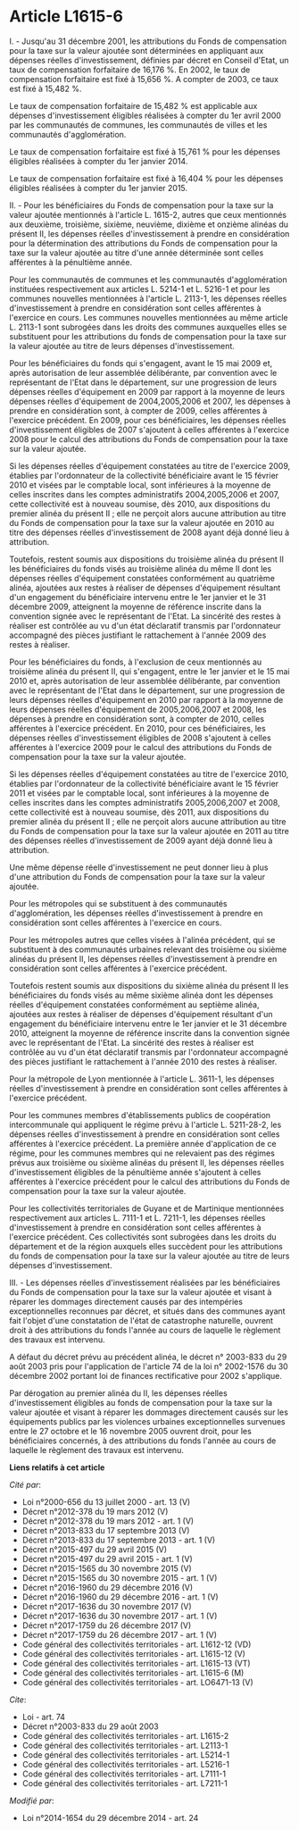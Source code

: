 # Article L1615-6

I. - Jusqu'au 31 décembre 2001, les attributions du Fonds de compensation pour la taxe sur la valeur ajoutée sont déterminées
en appliquant aux dépenses réelles d'investissement, définies par décret en Conseil d'Etat, un taux de compensation
forfaitaire de 16,176 %. En 2002, le taux de compensation forfaitaire est fixé à 15,656 %. A compter de 2003, ce taux est
fixé à 15,482 %. 

Le taux de compensation forfaitaire de 15,482 % est applicable aux dépenses d'investissement éligibles réalisées à compter du
1er avril 2000 par les communautés de communes, les communautés de villes et les communautés d'agglomération.

Le taux de compensation forfaitaire est fixé à 15,761 % pour les dépenses éligibles réalisées à compter du 1er janvier 2014. 

Le taux de compensation forfaitaire est fixé à 16,404 % pour les dépenses éligibles réalisées à compter du 1er janvier 2015.

II. - Pour les bénéficiaires du Fonds de compensation pour la taxe sur la valeur ajoutée mentionnés à l'article L. 1615-2,
autres que ceux mentionnés aux deuxième, troisième, sixième, neuvième, dixième et onzième alinéas du présent II, les dépenses
réelles d'investissement à prendre en considération pour la détermination des attributions du Fonds de compensation pour la
taxe sur la valeur ajoutée au titre d'une année déterminée sont celles afférentes à la pénultième année. 

Pour les communautés de communes et les communautés d'agglomération instituées respectivement aux articles L. 5214-1 et L.
5216-1 et pour les communes nouvelles mentionnées à l'article L. 2113-1, les dépenses réelles d'investissement à prendre en
considération sont celles afférentes à l'exercice en cours. Les communes nouvelles mentionnées au même article L. 2113-1 sont
subrogées dans les droits des communes auxquelles elles se substituent pour les attributions du fonds de compensation pour la
taxe sur la valeur ajoutée au titre de leurs dépenses d'investissement. 

Pour les bénéficiaires du fonds qui s'engagent, avant le 15 mai 2009 et, après autorisation de leur assemblée délibérante,
par convention avec le représentant de l'Etat dans le département, sur une progression de leurs dépenses réelles d'équipement
en 2009 par rapport à la moyenne de leurs dépenses réelles d'équipement de 2004,2005,2006 et 2007, les dépenses à prendre en
considération sont, à compter de 2009, celles afférentes à l'exercice précédent. En 2009, pour ces bénéficiaires, les
dépenses réelles d'investissement éligibles de 2007 s'ajoutent à celles afférentes à l'exercice 2008 pour le calcul des
attributions du Fonds de compensation pour la taxe sur la valeur ajoutée. 

Si les dépenses réelles d'équipement constatées au titre de l'exercice 2009, établies par l'ordonnateur de la collectivité
bénéficiaire avant le 15 février 2010 et visées par le comptable local, sont inférieures à la moyenne de celles inscrites
dans les comptes administratifs 2004,2005,2006 et 2007, cette collectivité est à nouveau soumise, dès 2010, aux dispositions
du premier alinéa du présent II ; elle ne perçoit alors aucune attribution au titre du Fonds de compensation pour la taxe sur
la valeur ajoutée en 2010 au titre des dépenses réelles d'investissement de 2008 ayant déjà donné lieu à attribution. 

Toutefois, restent soumis aux dispositions du troisième alinéa du présent II les bénéficiaires du fonds visés au troisième
alinéa du même II dont les dépenses réelles d'équipement constatées conformément au quatrième alinéa, ajoutées aux restes à
réaliser de dépenses d'équipement résultant d'un engagement du bénéficiaire intervenu entre le 1er janvier et le 31 décembre
2009, atteignent la moyenne de référence inscrite dans la convention signée avec le représentant de l'Etat. La sincérité des
restes à réaliser est contrôlée au vu d'un état déclaratif transmis par l'ordonnateur accompagné des pièces justifiant le
rattachement à l'année 2009 des restes à réaliser. 

Pour les bénéficiaires du fonds, à l'exclusion de ceux mentionnés au troisième alinéa du présent II, qui s'engagent, entre le
1er janvier et le 15 mai 2010 et, après autorisation de leur assemblée délibérante, par convention avec le représentant de
l'Etat dans le département, sur une progression de leurs dépenses réelles d'équipement en 2010 par rapport à la moyenne de
leurs dépenses réelles d'équipement de 2005,2006,2007 et 2008, les dépenses à prendre en considération sont, à compter de
2010, celles afférentes à l'exercice précédent. En 2010, pour ces bénéficiaires, les dépenses réelles d'investissement
éligibles de 2008 s'ajoutent à celles afférentes à l'exercice 2009 pour le calcul des attributions du Fonds de compensation
pour la taxe sur la valeur ajoutée. 

Si les dépenses réelles d'équipement constatées au titre de l'exercice 2010, établies par l'ordonnateur de la collectivité
bénéficiaire avant le 15 février 2011 et visées par le comptable local, sont inférieures à la moyenne de celles inscrites
dans les comptes administratifs 2005,2006,2007 et 2008, cette collectivité est à nouveau soumise, dès 2011, aux dispositions
du premier alinéa du présent II ; elle ne perçoit alors aucune attribution au titre du Fonds de compensation pour la taxe sur
la valeur ajoutée en 2011 au titre des dépenses réelles d'investissement de 2009 ayant déjà donné lieu à attribution. 

Une même dépense réelle d'investissement ne peut donner lieu à plus d'une attribution du Fonds de compensation pour la taxe
sur la valeur ajoutée. 

Pour les métropoles qui se substituent à des communautés d'agglomération, les dépenses réelles d'investissement à prendre en
considération sont celles afférentes à l'exercice en cours. 

Pour les métropoles autres que celles visées à l'alinéa précédent, qui se substituent à des communautés urbaines relevant des
troisième ou sixième alinéas du présent II, les dépenses réelles d'investissement à prendre en considération sont celles
afférentes à l'exercice précédent. 

Toutefois restent soumis aux dispositions du sixième alinéa du présent II les bénéficiaires du fonds visés au même sixième
alinéa dont les dépenses réelles d'équipement constatées conformément au septième alinéa, ajoutées aux restes à réaliser de
dépenses d'équipement résultant d'un engagement du bénéficiaire intervenu entre le 1er janvier et le 31 décembre 2010,
atteignent la moyenne de référence inscrite dans la convention signée avec le représentant de l'Etat. La sincérité des restes
à réaliser est contrôlée au vu d'un état déclaratif transmis par l'ordonnateur accompagné des pièces justifiant le
rattachement à l'année 2010 des restes à réaliser. 

Pour la métropole de Lyon mentionnée à l'article L. 3611-1, les dépenses réelles d'investissement à prendre en considération
sont celles afférentes à l'exercice précédent.

Pour les communes membres d'établissements publics de coopération intercommunale qui appliquent le régime prévu à l'article
L. 5211-28-2, les dépenses réelles d'investissement à prendre en considération sont celles afférentes à l'exercice précédent.
La première année d'application de ce régime, pour les communes membres qui ne relevaient pas des régimes prévus aux
troisième ou sixième alinéas du présent II, les dépenses réelles d'investissement éligibles de la pénultième année s'ajoutent
à celles afférentes à l'exercice précédent pour le calcul des attributions du Fonds de compensation pour la taxe sur la
valeur ajoutée. 

Pour les collectivités territoriales de Guyane et de Martinique mentionnées respectivement aux articles L. 7111-1 et L.
7211-1, les dépenses réelles d'investissement à prendre en considération sont celles afférentes à l'exercice précédent. Ces
collectivités sont subrogées dans les droits du département et de la région auxquels elles succèdent pour les attributions du
fonds de compensation pour la taxe sur la valeur ajoutée au titre de leurs dépenses d'investissement. 

III. - Les dépenses réelles d'investissement réalisées par les bénéficiaires du Fonds de compensation pour la taxe sur la
valeur ajoutée et visant à réparer les dommages directement causés par des intempéries exceptionnelles reconnues par décret,
et situés dans des communes ayant fait l'objet d'une constatation de l'état de catastrophe naturelle, ouvrent droit à des
attributions du fonds l'année au cours de laquelle le règlement des travaux est intervenu. 

A défaut du décret prévu au précédent alinéa, le décret n° 2003-833 du 29 août 2003 pris pour l'application de l'article 74
de la loi n° 2002-1576 du 30 décembre 2002 portant loi de finances rectificative pour 2002 s'applique. 

Par dérogation au premier alinéa du II, les dépenses réelles d'investissement éligibles au fonds de compensation pour la taxe
sur la valeur ajoutée et visant à réparer les dommages directement causés sur les équipements publics par les violences
urbaines exceptionnelles survenues entre le 27 octobre et le 16 novembre 2005 ouvrent droit, pour les bénéficiaires
concernés, à des attributions du fonds l'année au cours de laquelle le règlement des travaux est intervenu.

**Liens relatifs à cet article**

_Cité par_:

  - Loi n°2000-656 du 13 juillet 2000 - art. 13 (V)
  - Décret n°2012-378  du 19 mars 2012 (V)
  - Décret n°2012-378  du 19 mars 2012 - art. 1 (V)
  - Décret n°2013-833 du 17 septembre 2013 (V)
  - Décret n°2013-833 du 17 septembre 2013 - art. 1 (V)
  - Décret n°2015-497 du 29 avril 2015 (V)
  - Décret n°2015-497 du 29 avril 2015 - art. 1 (V)
  - Décret n°2015-1565 du 30 novembre 2015 (V)
  - Décret n°2015-1565 du 30 novembre 2015 - art. 1 (V)
  - Décret n°2016-1960 du 29 décembre 2016 (V)
  - Décret n°2016-1960 du 29 décembre 2016 - art. 1 (V)
  - Décret n°2017-1636 du 30 novembre 2017 (V)
  - Décret n°2017-1636 du 30 novembre 2017 - art. 1 (V)
  - Décret n°2017-1759 du 26 décembre 2017 (V)
  - Décret n°2017-1759 du 26 décembre 2017 - art. 1 (V)
  - Code général des collectivités territoriales - art. L1612-12 (VD)
  - Code général des collectivités territoriales - art. L1615-12 (V)
  - Code général des collectivités territoriales - art. L1615-13 (VT)
  - Code général des collectivités territoriales - art. L1615-6 (M)
  - Code général des collectivités territoriales - art. LO6471-13 (V)

_Cite_:

  - Loi - art. 74
  - Décret n°2003-833 du 29 août 2003
  - Code général des collectivités territoriales - art. L1615-2
  - Code général des collectivités territoriales - art. L2113-1
  - Code général des collectivités territoriales - art. L5214-1
  - Code général des collectivités territoriales - art. L5216-1
  - Code général des collectivités territoriales - art. L7111-1
  - Code général des collectivités territoriales - art. L7211-1

_Modifié par_:

  - Loi n°2014-1654 du 29 décembre 2014 - art. 24
